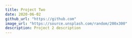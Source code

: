 ```yaml
---
title: Project Two
date: 2020-06-02
github_url: "https://github.com"
image_url: "https://source.unsplash.com/random/200x300"
description: Project 2 description
---
```

